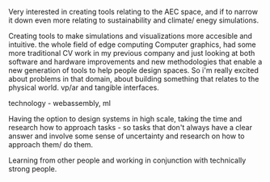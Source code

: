 Very interested in creating tools relating to the AEC space,
and if to narrow it down even more relating to sustainability and climate/ enegy simulations.

Creating tools to make simulations and visualizations more accesible and intuitive.
the whole field of edge computing
Computer graphics, had some more traditional CV work 
in my previous company and just looking at both software and hardware improvements and new methodologies that enable a new generation of tools to help people design spaces. 
So i'm really excited about problems in that domain, about building something that relates to the physical world.
vp/ar and tangible interfaces.

technology - webassembly, ml

Having the option to design systems in high scale, taking the time and research how to approach tasks - so tasks that don't always have a clear answer and involve some sense of uncertainty and research on how to approach them/ do them.


Learning from other people and working in conjunction with technically strong people.